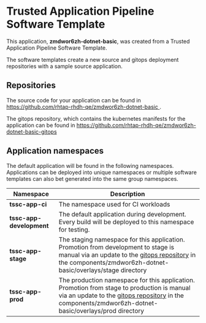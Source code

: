 # Trusted Application Pipeline Software Template

This application, **zmdwor6zh-dotnet-basic**, was created from a Trusted Application Pipeline Software Template.

The software templates create a new source and gitops deployment repositories with a sample source application. 

## Repositories

The source code for your application can be found in [https://github.com/rhtap-rhdh-qe/zmdwor6zh-dotnet-basic ](https://github.com/rhtap-rhdh-qe/zmdwor6zh-dotnet-basic ).
 
The gitops repository, which contains the kubernetes manifests for the application can be found in 
[https://github.com/rhtap-rhdh-qe/zmdwor6zh-dotnet-basic-gitops ](https://github.com/rhtap-rhdh-qe/zmdwor6zh-dotnet-basic-gitops ) 

## Application namespaces 

The default application will be found in the following namespaces. Applications can be deployed into unique namespaces or multiple software templates can also bet generated into the same group namespaces.  

|  Namespace   |  Description   |  
| -------- | -------- |
| **tssc-app-ci** | The namespace used for CI workloads |
| **tssc-app-development** | The default application during development. Every build will be deployed to this namespace for testing. |
| **tssc-app-stage** | The staging namespace for this application. Promotion from development to stage is manual via an update to the [gitops repository](https://github.com/rhtap-rhdh-qe/zmdwor6zh-dotnet-basic-gitops ) in the components/zmdwor6zh-dotnet-basic/overlays/stage directory |
| **tssc-app-prod** | The production namespace for this application. Promotion from stage to production is manual via an update to the [gitops repository](https://github.com/rhtap-rhdh-qe/zmdwor6zh-dotnet-basic-gitops ) in the components/zmdwor6zh-dotnet-basic/overlays/prod directory |